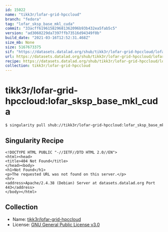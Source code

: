 ```yaml
---
id: 15022
name: "tikk3r/lofar-grid-hpccloud"
branch: "fedora"
tag: "lofar_sksp_base_mkl_cuda"
commit: "33acff619615829681362096b93b432ea5fab5c5"
version: "ad3060229da7397ffb73516d94349f0b"
build_date: "2021-03-16T12:52:31.468Z"
size_mb: None
size: 5167673375
sif: "https://datasets.datalad.org/shub/tikk3r/lofar-grid-hpccloud/lofar_sksp_base_mkl_cuda/2021-03-16-33acff61-ad306022/ad3060229da7397ffb73516d94349f0b.sif"
url: https://datasets.datalad.org/shub/tikk3r/lofar-grid-hpccloud/lofar_sksp_base_mkl_cuda/2021-03-16-33acff61-ad306022/
recipe: https://datasets.datalad.org/shub/tikk3r/lofar-grid-hpccloud/lofar_sksp_base_mkl_cuda/2021-03-16-33acff61-ad306022/Singularity
collection: tikk3r/lofar-grid-hpccloud
---
```


# tikk3r/lofar-grid-hpccloud:lofar_sksp_base_mkl_cuda

```bash
$ singularity pull shub://tikk3r/lofar-grid-hpccloud:lofar_sksp_base_mkl_cuda
```

## Singularity Recipe

```singularity
<!DOCTYPE HTML PUBLIC "-//IETF//DTD HTML 2.0//EN">
<html><head>
<title>404 Not Found</title>
</head><body>
<h1>Not Found</h1>
<p>The requested URL was not found on this server.</p>
<hr>
<address>Apache/2.4.38 (Debian) Server at datasets.datalad.org Port 443</address>
</body></html>
```

## Collection

 - Name: [tikk3r/lofar-grid-hpccloud](https://github.com/tikk3r/lofar-grid-hpccloud)
 - License: [GNU General Public License v3.0](https://api.github.com/licenses/gpl-3.0)

